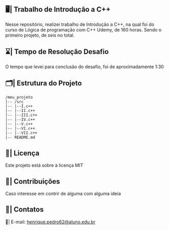 ## 🖥️| Trabalho de Introdução a C++
   
  Nesse repositório, realizei trabalho de Introdução a C++, na qual foi do curso de Lógica de programação com C++ Udemy, de 160 horas. Sendo o primeiro projeto, de seis no total.
 
## ⌛| Tempo de Resolução Desafio

 O tempo que levei para conclusão do desafio, foi de aproximadamente 1:30
   
## 🗂️| Estrutura do Projeto      
 
   ```       
/meu_projeto     
|-- /src     
|-- |--I.c++                    
|-- |--II.c++                  
|-- |--III.c++               
|-- |--IV.c++       
|-- |--V.c++   
|-- |--VI.c++ 
|-- |--VII.c++
|-- README.md

   ``` 

## 📑| Licença 

Este projeto está sobre à licença MIT

## 👥| Contribuições  

   Caso interesse em contrir de alguma com alguma ideia

## 📩| Contatos

  📧| E-mail: henrique.pedro62@aluno.edu.br 


   
